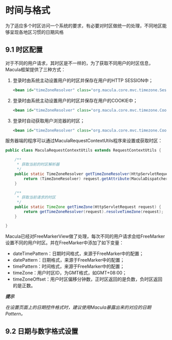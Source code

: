 # 时间与格式

为了适应多个时区访问一个系统的要求，有必要对时区做统一的处理，不同地区能够呈现各地区习惯的日期风格

## 9.1 时区配置

对于不同的用户请求，其时区是不一样的，为了获取不同用户的时区信息，Macula框架提供了三种方式：

1. 登录时由系统主动设置用户的时区并保存在用户的HTTP SESSION中；

    ```xml
    <bean id="timeZoneResolver" class="org.macula.core.mvc.timezone.SessionTimeZoneResolver" />
    ```
2. 登录时由系统主动设置用户的时区并保存在用户的COOKIE中；
    
    ```xml
    <bean id="timeZoneResolver" class="org.macula.core.mvc.timezone.CookieTimeZoneResolver" />
    ```
3. 登录时自动获取用户浏览器的时区；

    ```xml
    <bean id="timeZoneResolver" class="org.macula.core.mvc.timezone.CookieAutoTimeZoneResolver" />       
    ```
    
服务器端的程序可以通过MaculaRequestContextUtils程序来设置或获取时区：

```java
public class MaculaRequestContextUtils extends RequestContextUtils {

	/**
	 * 获取当前的时区解析器
	 */
    public static TimeZoneResolver getTimeZoneResolver(HttpServletRequest request) {
        return (TimeZoneResolver) request.getAttribute(MaculaDispatcherServlet.TIMEZONE_RESOLVER_ATTRIBUTE);
    }

    /**
     * 获取当前请求的时区
     */
    public static TimeZone getTimeZone(HttpServletRequest request) {
        return getTimeZoneResolver(request).resolveTimeZone(request);
    }

}

```

Macula已经对FreeMarkerView做了处理，每次不同的用户请求会给FreeMarker设置不同的用户时区。并在FreeMarker中添加了如下变量：

* dateTimePattern：日期时间格式，来源于FreeMarker中的配置；
* datePattern：日期格式，来源于FreeMarker中的配置；
* timePattern：时间格式，来源于FreeMarker中的配置；
* timeZone：用户时区ID，为GMT格式，如GMT+08:00；
* timeZoneOffset：用户时区偏移分钟数，正时区返回的是负数，负时区返回的是正数。

***提示***

*在设置页面上的日期控件格式时，建议使用Macula暴露出来的对应的日期Pattern。*

## 9.2 日期与数字格式设置


